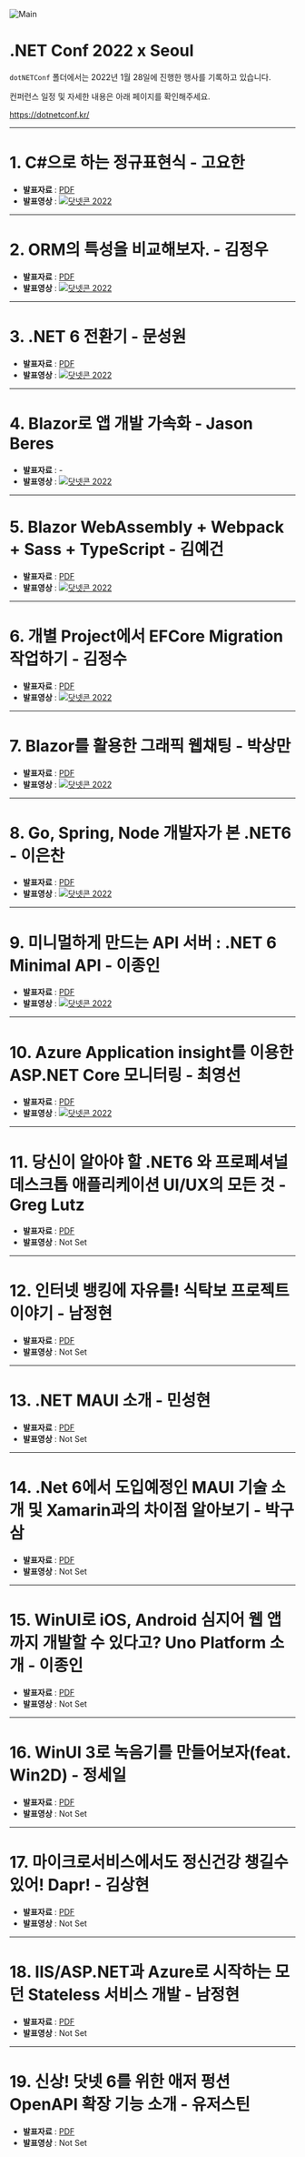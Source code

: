 ![Main](dotNETConf2022.png)

# .NET Conf 2022 x Seoul

`dotNETConf` 폴더에서는 2022년 1월 28일에 진행한 행사를 기록하고 있습니다.

컨퍼런스 일정 및 자세한 내용은 아래 페이지를 확인해주세요.

https://dotnetconf.kr/

---

# 1. C#으로 하는 정규표현식 - 고요한

* **발표자료** : [PDF](10_dotnetconf2022-deck-template-korean_정규표현식.pdf)
* **발표영상** :
[![닷넷콘 2022](../../dotNET_Dev.jpg)](https://www.youtube.com/watch?v=2qT2sVpdTEA)

---

# 2. ORM의 특성을 비교해보자. - 김정우

* **발표자료** : [PDF](11_NetConf2022_김정우_ORM의_특성을_비교해보자.pdf)
* **발표영상** :
[![닷넷콘 2022](../../dotNET_Dev.jpg)](https://www.youtube.com/watch?v=I9fKlY2VMpI)

---

# 3. .NET 6 전환기 - 문성원

* **발표자료** : [PDF](12_dotnetconf2022-swenmun.pdf)
* **발표영상** :
[![닷넷콘 2022](../../dotNET_Dev.jpg)](https://www.youtube.com/watch?v=SByPYYtGWvo)

---

# 4. Blazor로 앱 개발 가속화 - Jason Beres

* **발표자료** : -
* **발표영상** :
[![닷넷콘 2022](../../dotNET_Dev.jpg)](https://www.youtube.com/watch?v=EbXDd7Jd-0k)

---

# 5. Blazor WebAssembly + Webpack + Sass + TypeScript - 김예건

* **발표자료** : [PDF](14_dotnetconf2022-YegunKim.pdf)
* **발표영상** :
[![닷넷콘 2022](../../dotNET_Dev.jpg)](https://www.youtube.com/watch?v=0mlsu-un1Mc)

---

# 6. 개별 Project에서 EFCore Migration 작업하기 - 김정수

* **발표자료** : [PDF](15_Conf2022-김정수.pdf)
* **발표영상** :
[![닷넷콘 2022](../../dotNET_Dev.jpg)](https://www.youtube.com/watch?v=mhDFjiR_jTw)

---

# 7. Blazor를 활용한 그래픽 웹채팅 - 박상만

* **발표자료** : [PDF](16_dotnetconf2022-그래픽웹채팅-박상만.pdf)
* **발표영상** :
[![닷넷콘 2022](../../dotNET_Dev.jpg)](https://www.youtube.com/watch?v=yt64Tn5uMe0)
---

# 8. Go, Spring, Node 개발자가 본 .NET6 - 이은찬

* **발표자료** : [PDF](17_dotnetconf2022.pdf)
* **발표영상** :
[![닷넷콘 2022](../../dotNET_Dev.jpg)](https://www.youtube.com/watch?v=ZmIFXWB70Ac)

---

# 9. 미니멀하게 만드는 API 서버 : .NET 6 Minimal API - 이종인

* **발표자료** : [PDF](18_Minimal_API.pdf)
* **발표영상** :
[![닷넷콘 2022](../../dotNET_Dev.jpg)](https://www.youtube.com/watch?v=7Gqnw1R_nZc)

---

# 10. Azure Application insight를 이용한 ASP.NET Core 모니터링 - 최영선

* **발표자료** : [PDF](19_dotnetconf2022-최영선.pdf)
* **발표영상** :
[![닷넷콘 2022](../../dotNET_Dev.jpg)](https://www.youtube.com/watch?v=SS2TLFOCM4A)

---

# 11. 당신이 알아야 할 .NET6 와 프로페셔널 데스크톱 애플리케이션 UI/UX의 모든 것 - Greg Lutz

* **발표자료** : [PDF](20_[GrapeCity].NET6_Webinar_by.GregLutz.pdf)
* **발표영상** : Not Set

---

# 12. 인터넷 뱅킹에 자유를! 식탁보 프로젝트 이야기 - 남정현

* **발표자료** : [PDF](21_발표1-식탁보.pdf)
* **발표영상** : Not Set

---

# 13. .NET MAUI 소개 - 민성현

* **발표자료** : [PDF](22_netconf2021seoul_발표자료_민성현.pdf)
* **발표영상** : Not Set

---

# 14. .Net 6에서 도입예정인 MAUI 기술 소개 및 Xamarin과의 차이점 알아보기 - 박구삼

* **발표자료** : [PDF](23_DotNetConf_2022_in_Seoul-GusamPark.pdf)
* **발표영상** : Not Set

---

# 15. WinUI로 iOS, Android 심지어 웹 앱까지 개발할 수 있다고? Uno Platform 소개 - 이종인

* **발표자료** : [PDF](24_Uno_Platform.pdf)
* **발표영상** : Not Set

---

# 16. WinUI 3로 녹음기를 만들어보자(feat. Win2D) - 정세일

* **발표자료** : [PDF](125_WinUI3로녹음기를만들어보자_정세일.pdf)
* **발표영상** : Not Set

---

# 17. 마이크로서비스에서도 정신건강 챙길수 있어! Dapr! - 김상현

* **발표자료** : [PDF](26_dotnetconf2022-sh.kim.pdf)
* **발표영상** : Not Set

---

# 18. IIS/ASP.NET과 Azure로 시작하는 모던 Stateless 서비스 개발 - 남정현

* **발표자료** : [PDF](27_발표2-모던_IIS_ASPX.pdf)
* **발표영상** : Not Set

---

# 19. 신상! 닷넷 6를 위한 애저 펑션 OpenAPI 확장 기능 소개 - 유저스틴

* **발표자료** : [PDF](28_JustinYoo.DotNetConfKorea.2022.pdf)
* **발표영상** : Not Set
